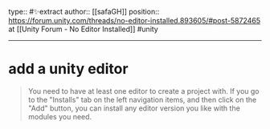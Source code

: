 type:: #✨extract
author:: [[safaGH]]
position:: https://forum.unity.com/threads/no-editor-installed.893605/#post-5872465 at [[Unity Forum - No Editor Installed]]
#unity

---

# add a unity editor

> You need to have at least one editor to create a project with. If you go to the "Installs" tab on the left navigation items, and then click on the "Add" button, you can install any editor version you like with the modules you need.
